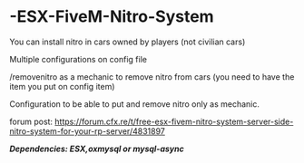 # -ESX-FiveM-Nitro-System

You can install nitro in cars owned by players (not civilian cars)

Multiple configurations on config file 

/removenitro as a mechanic to remove nitro from cars (you need to have the item you put on config item)

Configuration to be able to put and remove nitro only as mechanic.

forum post:
https://forum.cfx.re/t/free-esx-fivem-nitro-system-server-side-nitro-system-for-your-rp-server/4831897

***Dependencies: ESX,oxmysql or mysql-async*** 
